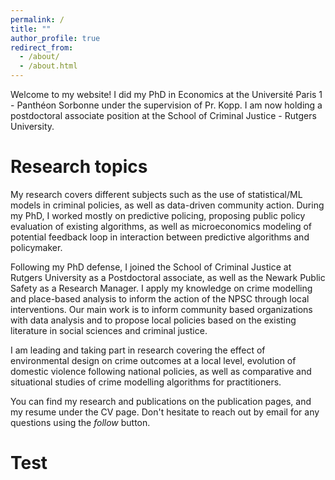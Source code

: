 ```yaml
---
permalink: /
title: ""
author_profile: true
redirect_from: 
  - /about/
  - /about.html
---
```


Welcome to my website! I did my PhD in Economics at the Université Paris 1 - Panthéon Sorbonne under the supervision of Pr. Kopp. I am now holding a postdoctoral associate position at the School of Criminal Justice - Rutgers University. 

Research topics
======
My research covers different subjects such as the use of statistical/ML models in criminal policies, as well as data-driven community action. During my PhD, I worked mostly on predictive policing, proposing public policy evaluation of existing algorithms, as well as microeconomics modeling of potential feedback loop in interaction between predictive algorithms and policymaker. 

Following my PhD defense, I joined the School of Criminal Justice at Rutgers University as a Postdoctoral associate, as well as the Newark Public Safety as a Research Manager. I apply my knowledge on crime modelling and place-based analysis to inform the action of the NPSC through local interventions. Our main work is to inform community based organizations with data analysis and to propose local policies based on the existing literature in social sciences and criminal justice. 

I am leading and taking part in research covering the effect of environmental design on crime outcomes at a local level, evolution of domestic violence following national policies, as well as comparative and situational studies of crime modelling algorithms for practitioners. 

You can find my research and publications on the publication pages, and my resume under the CV page. Don't hesitate to reach out by email for any questions using the *follow* button. 

# Test

